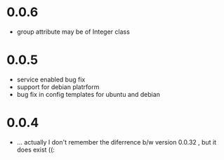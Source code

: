 # 0.0.6
- group attribute may be of Integer class

# 0.0.5
- service enabled bug fix
- support for debian platrform
- bug fix in config templates for ubuntu and debian

# 0.0.4
- ... actually I don't remember the diferrence b/w version 0.0.32 , but it does exist ((:





